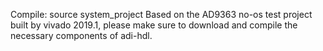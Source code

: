 Compile: source system_project Based on the AD9363 no-os test project built by vivado 2019.1, please make sure to download and compile the necessary components of adi-hdl.